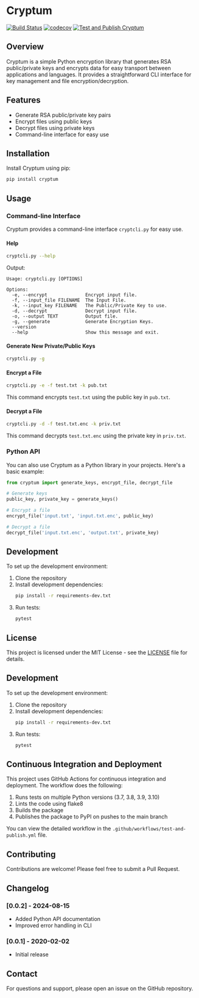 # Cryptum

[![Build Status](https://travis-ci.org/AUCR/cryptum.svg?branch=master)](https://travis-ci.org/AUCR/cryptum)
[![codecov](https://codecov.io/gh/AUCR/cryptum/branch/master/graph/badge.svg)](https://codecov.io/gh/AUCR/AUCR)
[![Test and Publish Cryptum](https://github.com/AUCR/cryptum/actions/workflows/test-and-publish.yml/badge.svg)](https://github.com/AUCR/cryptum/actions/workflows/test-and-publish.yml)

## Overview

Cryptum is a simple Python encryption library that generates RSA public/private keys and encrypts data for easy transport between applications and languages. It provides a straightforward CLI interface for key management and file encryption/decryption.

## Features

- Generate RSA public/private key pairs
- Encrypt files using public keys
- Decrypt files using private keys
- Command-line interface for easy use

## Installation

Install Cryptum using pip:

```bash
pip install cryptum
```

## Usage

### Command-line Interface

Cryptum provides a command-line interface `cryptcli.py` for easy use.

#### Help

```bash
cryptcli.py --help
```

Output:
```
Usage: cryptcli.py [OPTIONS]

Options:
  -e, --encrypt              Encrypt input file.
  -f, --input_file FILENAME  The Input File.
  -k, --input_key FILENAME   The Public/Private Key to use.
  -d, --decrypt              Decrypt input file.
  -o, --output TEXT          Output file.
  -g, --generate             Generate Encryption Keys.
  --version
  --help                     Show this message and exit.
```

#### Generate New Private/Public Keys

```bash
cryptcli.py -g
```

#### Encrypt a File

```bash
cryptcli.py -e -f test.txt -k pub.txt
```

This command encrypts `test.txt` using the public key in `pub.txt`.

#### Decrypt a File

```bash
cryptcli.py -d -f test.txt.enc -k priv.txt
```

This command decrypts `test.txt.enc` using the private key in `priv.txt`.

### Python API

You can also use Cryptum as a Python library in your projects. Here's a basic example:

```python
from cryptum import generate_keys, encrypt_file, decrypt_file

# Generate keys
public_key, private_key = generate_keys()

# Encrypt a file
encrypt_file('input.txt', 'input.txt.enc', public_key)

# Decrypt a file
decrypt_file('input.txt.enc', 'output.txt', private_key)
```

## Development

To set up the development environment:

1. Clone the repository
2. Install development dependencies:
   ```bash
   pip install -r requirements-dev.txt
   ```
3. Run tests:
   ```bash
   pytest
   ```


## License

This project is licensed under the MIT License - see the [LICENSE](LICENSE) file for details.


## Development

To set up the development environment:

1. Clone the repository
2. Install development dependencies:
   ```bash
   pip install -r requirements-dev.txt
   ```
3. Run tests:
   ```bash
   pytest
   ```

## Continuous Integration and Deployment

This project uses GitHub Actions for continuous integration and deployment. The workflow does the following:

1. Runs tests on multiple Python versions (3.7, 3.8, 3.9, 3.10)
2. Lints the code using flake8
3. Builds the package
4. Publishes the package to PyPI on pushes to the main branch

You can view the detailed workflow in the `.github/workflows/test-and-publish.yml` file.

## Contributing

Contributions are welcome! Please feel free to submit a Pull Request.

## Changelog

### [0.0.2] - 2024-08-15
- Added Python API documentation
- Improved error handling in CLI

### [0.0.1] - 2020-02-02
- Initial release

## Contact

For questions and support, please open an issue on the GitHub repository.
